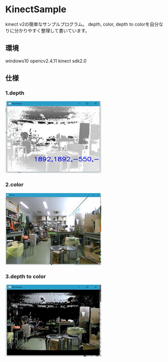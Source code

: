 # KinectSample
kinect v2の簡単なサンプルプログラム。
depth, color, depth to colorを自分なりに分かりやすく整理して書いています。

## 環境
windows10
opencv2.4.11
kinect sdk2.0

## 仕様
### 1.depth
<img src="image/depth_R.jpg" alt="sample" width="300">

### 2.color
<img src="image/color_R.jpg" alt="sample" width="300">

### 3.depth to color
<img src="image/dept2color_R.jpg" alt="sample" width="300">
